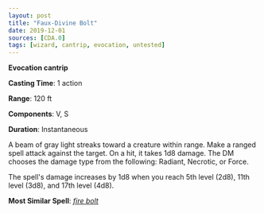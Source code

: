 ```yaml
---
layout: post
title: "Faux-Divine Bolt"
date: 2019-12-01
sources: [CDA.0]
tags: [wizard, cantrip, evocation, untested]
---
```


**Evocation cantrip**

**Casting Time**: 1 action

**Range**: 120 ft

**Components**: V, S

**Duration**: Instantaneous

A beam of gray light streaks toward a creature within range. Make a ranged spell attack against the target. On a hit, it takes 1d8 damage. The DM chooses the damage type from the following: Radiant, Necrotic, or Force.

The spell's damage increases by 1d8 when you reach 5th level (2d8), 11th level (3d8), and 17th level (4d8).

**Most Similar Spell**: [*fire bolt*](https://thebombzen.com/grimoire/spells/fire-bolt)